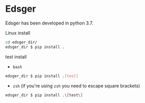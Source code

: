 # Edsger

Edsger has been developed in python 3.7.  

Linux install

```bash
cd edsger_dir/
edsger_dir $ pip install .
```

test install

* `bash`

```bash
edsger_dir $ pip install .[test]
```

* `zsh` (ìf you're using `zsh` you need to escape square brackets)

```bash
edsger_dir $ pip install .\[test\]
```